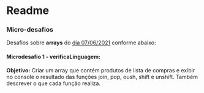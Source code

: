 # Readme



### **Micro-desafios**

Desafios sobre **arrays** do <u>dia 07/06/2021</u> conforme abaixo:



#### Microdesafio 1 - verificaLinguagem:



**Objetivo:** Criar um array que contém produtos de lista de compras e exibir no console o resultado das funções  join, pop, oush, shift e unshift. Também descrever o que cada função realiza.